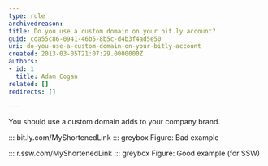 ```yaml
---
type: rule
archivedreason: 
title: Do you use a custom domain on your bit.ly account?
guid: cda55c86-0941-46b5-8b5c-d4b3f4ad5e50
uri: do-you-use-a-custom-domain-on-your-bitly-account
created: 2013-03-05T21:07:29.0000000Z
authors:
- id: 1
  title: Adam Cogan
related: []
redirects: []

---
```


You should use a custom domain adds to your company brand.

<!--endintro-->



:::
bit.ly.com/MyShortenedLink
::: greybox
Figure: Bad example 


:::
r.ssw.com/MyShortenedLink
::: greybox
Figure: Good example (for SSW)
